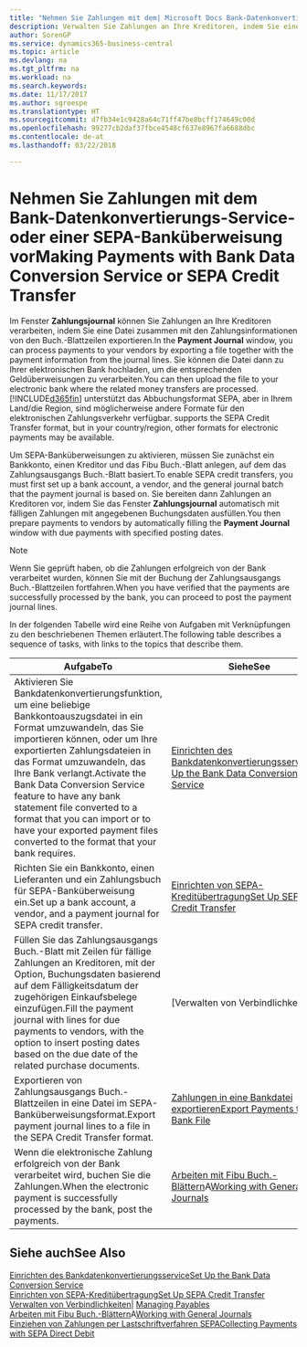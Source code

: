 ```yaml
---
title: "Nehmen Sie Zahlungen mit dem| Microsoft Docs Bank-Datenkonvertierungs-Service- oder einer SEPA-Banküberweisung vor | Microsoft Docs"
description: Verwalten Sie Zahlungen an Ihre Kreditoren, indem Sie eine Datei zusammen mit den Zahlungsinformationen von den Buch.-Blattzeilen exportieren.
author: SorenGP
ms.service: dynamics365-business-central
ms.topic: article
ms.devlang: na
ms.tgt_pltfrm: na
ms.workload: na
ms.search.keywords: 
ms.date: 11/17/2017
ms.author: sgroespe
ms.translationtype: HT
ms.sourcegitcommit: d7fb34e1c9428a64c71ff47be8bcff174649c00d
ms.openlocfilehash: 99277cb2daf37fbce4548cf637e8967fa6688dbc
ms.contentlocale: de-at
ms.lasthandoff: 03/22/2018

---
```

# <a name="making-payments-with-bank-data-conversion-service-or-sepa-credit-transfer"></a><span data-ttu-id="a38c5-103">Nehmen Sie Zahlungen mit dem Bank-Datenkonvertierungs-Service- oder einer SEPA-Banküberweisung vor</span><span class="sxs-lookup"><span data-stu-id="a38c5-103">Making Payments with Bank Data Conversion Service or SEPA Credit Transfer</span></span>
<span data-ttu-id="a38c5-104">Im Fenster **Zahlungsjournal** können Sie Zahlungen an Ihre Kreditoren verarbeiten, indem Sie eine Datei zusammen mit den Zahlungsinformationen von den Buch.-Blattzeilen exportieren.</span><span class="sxs-lookup"><span data-stu-id="a38c5-104">In the **Payment Journal** window, you can process payments to your vendors by exporting a file together with the payment information from the journal lines.</span></span> <span data-ttu-id="a38c5-105">Sie können die Datei dann zu Ihrer elektronischen Bank hochladen, um die entsprechenden Geldüberweisungen zu verarbeiten.</span><span class="sxs-lookup"><span data-stu-id="a38c5-105">You can then upload the file to your electronic bank where the related money transfers are processed.</span></span> [!INCLUDE[d365fin](includes/d365fin_md.md)]<span data-ttu-id="a38c5-106"> unterstützt das Abbuchungsformat SEPA, aber in Ihrem Land/die Region, sind möglicherweise andere Formate für den elektronischen Zahlungsverkehr verfügbar.</span><span class="sxs-lookup"><span data-stu-id="a38c5-106"> supports the SEPA Credit Transfer format, but in your country/region, other formats for electronic payments may be available.</span></span>   

 <span data-ttu-id="a38c5-107">Um SEPA-Banküberweisungen zu aktivieren, müssen Sie zunächst ein Bankkonto, einen Kreditor und das Fibu Buch.-Blatt anlegen, auf dem das Zahlungsausgangs Buch.-Blatt basiert.</span><span class="sxs-lookup"><span data-stu-id="a38c5-107">To enable SEPA credit transfers, you must first set up a bank account, a vendor, and the general journal batch that the payment journal is based on.</span></span> <span data-ttu-id="a38c5-108">Sie bereiten dann Zahlungen an Kreditoren vor, indem Sie das Fenster **Zahlungsjournal** automatisch mit fälligen Zahlungen mit angegebenen Buchungsdaten ausfüllen.</span><span class="sxs-lookup"><span data-stu-id="a38c5-108">You then prepare payments to vendors by automatically filling the **Payment Journal** window with due payments with specified posting dates.</span></span>  

> [!NOTE]  
>  <span data-ttu-id="a38c5-109">Wenn Sie geprüft haben, ob die Zahlungen erfolgreich von der Bank verarbeitet wurden, können Sie mit der Buchung der Zahlungsausgangs Buch.-Blattzeilen fortfahren.</span><span class="sxs-lookup"><span data-stu-id="a38c5-109">When you have verified that the payments are successfully processed by the bank, you can proceed to post the payment journal lines.</span></span>  

 <span data-ttu-id="a38c5-110">In der folgenden Tabelle wird eine Reihe von Aufgaben mit Verknüpfungen zu den beschriebenen Themen erläutert.</span><span class="sxs-lookup"><span data-stu-id="a38c5-110">The following table describes a sequence of tasks, with links to the topics that describe them.</span></span>   

|<span data-ttu-id="a38c5-111">**Aufgabe**</span><span class="sxs-lookup"><span data-stu-id="a38c5-111">**To**</span></span>|<span data-ttu-id="a38c5-112">**Siehe**</span><span class="sxs-lookup"><span data-stu-id="a38c5-112">**See**</span></span>|  
|------------|-------------|  
|<span data-ttu-id="a38c5-113">Aktivieren Sie Bankdatenkonvertierungsfunktion, um eine beliebige Bankkontoauszugsdatei in ein Format umzuwandeln, das Sie importieren können, oder um Ihre exportierten Zahlungsdateien in das Format umzuwandeln, das Ihre Bank verlangt.</span><span class="sxs-lookup"><span data-stu-id="a38c5-113">Activate the Bank Data Conversion Service feature to have any bank statement file converted to a format that you can import or to have your exported payment files converted to the format that your bank requires.</span></span>|[<span data-ttu-id="a38c5-114">Einrichten des Bankdatenkonvertierungsservice</span><span class="sxs-lookup"><span data-stu-id="a38c5-114">Set Up the Bank Data Conversion Service</span></span>](bank-how-setup-bank-statement-service.md)|  
|<span data-ttu-id="a38c5-115">Richten Sie ein Bankkonto, einen Lieferanten und ein Zahlungsbuch für SEPA-Banküberweisung ein.</span><span class="sxs-lookup"><span data-stu-id="a38c5-115">Set up a bank account, a vendor, and a payment journal for SEPA credit transfer.</span></span>|[<span data-ttu-id="a38c5-116">Einrichten von SEPA-Kreditübertragung</span><span class="sxs-lookup"><span data-stu-id="a38c5-116">Set Up SEPA Credit Transfer</span></span>](finance-how-to-set-up-sepa-credit-transfer.md)|  
|<span data-ttu-id="a38c5-117">Füllen Sie das Zahlungsausgangs Buch.-Blatt mit Zeilen für fällige Zahlungen an Kreditoren, mit der Option, Buchungsdaten basierend auf dem Fälligkeitsdatum der zugehörigen Einkaufsbelege einzufügen.</span><span class="sxs-lookup"><span data-stu-id="a38c5-117">Fill the payment journal with lines for due payments to vendors, with the option to insert posting dates based on the due date of the related purchase documents.</span></span>|[<span data-ttu-id="a38c5-118">Verwalten von Verbindlichkeiten|</span><span class="sxs-lookup"><span data-stu-id="a38c5-118">Managing Payables</span></span>](payables-manage-payables.md)|  
|<span data-ttu-id="a38c5-119">Exportieren von Zahlungsausgangs Buch.-Blattzeilen in eine Datei im SEPA-Banküberweisungsformat.</span><span class="sxs-lookup"><span data-stu-id="a38c5-119">Export payment journal lines to a file in the SEPA Credit Transfer format.</span></span>|[<span data-ttu-id="a38c5-120">Zahlungen in eine Bankdatei exportieren</span><span class="sxs-lookup"><span data-stu-id="a38c5-120">Export Payments to a Bank File</span></span>](payables-how-export-payments-bank-file.md)|  
|<span data-ttu-id="a38c5-121">Wenn die elektronische Zahlung erfolgreich von der Bank verarbeitet wird, buchen Sie die Zahlungen.</span><span class="sxs-lookup"><span data-stu-id="a38c5-121">When the electronic payment is successfully processed by the bank, post the payments.</span></span>|<span data-ttu-id="a38c5-122">[Arbeiten mit Fibu Buch.-Blättern](ui-work-general-journals.md)A</span><span class="sxs-lookup"><span data-stu-id="a38c5-122">[Working with General Journals](ui-work-general-journals.md)</span></span>|  

## <a name="see-also"></a><span data-ttu-id="a38c5-123">Siehe auch</span><span class="sxs-lookup"><span data-stu-id="a38c5-123">See Also</span></span>  
[<span data-ttu-id="a38c5-124">Einrichten des Bankdatenkonvertierungsservice</span><span class="sxs-lookup"><span data-stu-id="a38c5-124">Set Up the Bank Data Conversion Service</span></span>](bank-how-setup-bank-statement-service.md)  
[<span data-ttu-id="a38c5-125">Einrichten von SEPA-Kreditübertragung</span><span class="sxs-lookup"><span data-stu-id="a38c5-125">Set Up SEPA Credit Transfer</span></span>](finance-how-to-set-up-sepa-credit-transfer.md)  
<span data-ttu-id="a38c5-126">[Verwalten von Verbindlichkeiten|](payables-manage-payables.md) </span><span class="sxs-lookup"><span data-stu-id="a38c5-126">[Managing Payables](payables-manage-payables.md) </span></span>  
<span data-ttu-id="a38c5-127">[Arbeiten mit Fibu Buch.-Blättern](ui-work-general-journals.md)A</span><span class="sxs-lookup"><span data-stu-id="a38c5-127">[Working with General Journals](ui-work-general-journals.md)</span></span>  
[<span data-ttu-id="a38c5-128">Einziehen von Zahlungen per Lastschriftverfahren SEPA</span><span class="sxs-lookup"><span data-stu-id="a38c5-128">Collecting Payments with SEPA Direct Debit</span></span>](finance-collect-payments-with-sepa-direct-debit.md)   


